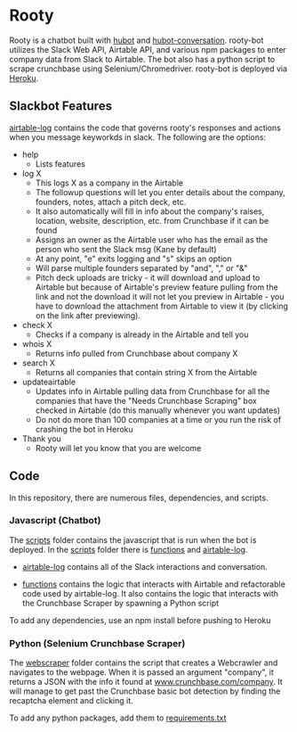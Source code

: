 # Rooty
Rooty is a chatbot built with [hubot](https://hubot.github.com/) and [hubot-conversation](https://www.npmjs.com/package/hubot-conversation). rooty-bot utilizes the Slack Web API, Airtable API, and various npm packages to enter company data from Slack to Airtable. The bot also has a python script to scrape crunchbase using Selenium/Chromedriver. rooty-bot is deployed via [Heroku](https://dashboard.heroku.com/apps/rooty-bot/logs).

## Slackbot Features
[airtable-log](./scripts/airtable-log.py) contains the code that governs rooty's responses and actions when you message keyworkds in slack. The following are the options:

* help
	* Lists features
* log X
	* This logs X as a company in the Airtable
	* The followup questions will let you enter details about the company, founders, notes, attach a pitch deck, etc.
	* It also automatically will fill in info about the company's raises, location, website, description, etc. from Crunchbase if it can be found
	* Assigns an owner as the Airtable user who has the email as the person who sent the Slack msg (Kane by default)
	* At any point, "e" exits logging and "s" skips an option
	* Will parse multiple founders separated by "and", "," or "&"
	* Pitch deck uploads are tricky - it will download and upload to Airtable but because of Airtable's preview feature pulling from the link and not the download it will not let you preview in Airtable - you have to download the attachment from Airtable to view it (by clicking on the link after previewing).
* check X
	* Checks if a company is already in the Airtable and tell you
* whois X
	* Returns info pulled from Crunchbase about company X
* search X
	* Returns all companies that contain string X from the Airtable
* updateairtable
	* Updates info in Airtable pulling data from Crunchbase for all the companies that have the "Needs Crunchbase Scraping" box checked in Airtable (do this manually whenever you want updates)
	* Do not do more than 100 companies at a time or you run the risk of crashing the bot in Heroku
* Thank you
	* Rooty will let you know that you are welcome

## Code
In this repository, there are numerous files, dependencies, and scripts. 
### Javascript (Chatbot)
The [scripts](./scripts) folder contains the javascript that is run when the bot is deployed. In the [scripts](./scripts) folder there is [functions](./scripts/functions.js) and [airtable-log](./scripts/airtable-log.js). 

* [airtable-log](./scripts/airtable-log.js) contains all of the Slack interactions and conversation. 

* [functions](./scripts/functions.js) contains the logic that interacts with Airtable and refactorable code used by airtable-log. It also contains the logic that interacts with the Crunchbase Scraper by spawning a Python script

To add any dependencies, use an npm install before pushing to Heroku

### Python (Selenium Crunchbase Scraper)

The [webscraper](./webscraper.py) folder contains the script that creates a Webcrawler and navigates to the webpage. When it is passed an argument "company", it returns a JSON with the info it found at www.crunchbase.com/company. It will manage to get past the Crunchbase basic bot detection by finding the recaptcha element and clicking it.

To add any python packages, add them to [requirements.txt](./requirements.txt)


